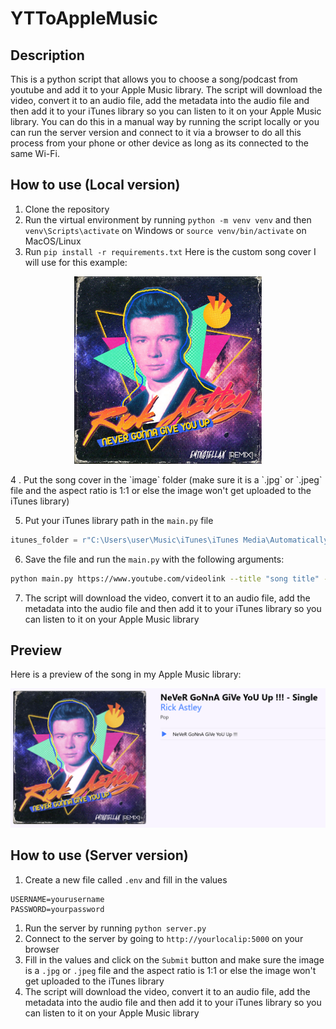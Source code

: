 # YTToAppleMusic

## Description

This is a python script that allows you to choose a song/podcast from youtube and add it to your Apple Music library. The script will download the video, convert it to an audio file, add the metadata into the audio file and then add it to your iTunes library so you can listen to it on your Apple Music library. You can do this in a manual way by running the script locally or you can run the server version and connect to it via a browser to do all this process from your phone or other device as long as its connected to the same Wi-Fi.

## How to use (Local version)

1. Clone the repository
2. Run the virtual environment by running `python -m venv venv` and then `venv\Scripts\activate` on Windows or `source venv/bin/activate` on MacOS/Linux
3. Run `pip install -r requirements.txt`
Here is the custom song cover I will use for this example:
<p align="center">
  <img src="misc/example.jpg" alt="Main Image" width="300">
</p>
4 . Put the song cover in the `image` folder (make sure it is a `.jpg` or `.jpeg` file and the aspect ratio is 1:1 or else the image won't get uploaded to the iTunes library) 

5. Put your iTunes library path in the `main.py` file
```python
itunes_folder = r"C:\Users\user\Music\iTunes\iTunes Media\Automatically Add to iTunes"
```

6. Save the file and run the `main.py` with the following arguments:
```bash
python main.py https://www.youtube.com/videolink --title "song title" --artist "artist" --genre "genre"
```

7. The script will download the video, convert it to an audio file, add the metadata into the audio file and then add it to your iTunes library so you can listen to it on your Apple Music library

## Preview 

Here is a preview of the song in my Apple Music library:
<p align="center">
  <img src="misc/preview.jpg" alt="Main Image" width="700">
</p>

## How to use (Server version)

1. Create a new file called `.env` and fill in the values
```env
USERNAME=yourusername
PASSWORD=yourpassword
```
1. Run the server by running `python server.py`
2. Connect to the server by going to `http://yourlocalip:5000` on your browser
3. Fill in the values and click on the `Submit` button and make sure the image is a `.jpg` or `.jpeg` file and the aspect ratio is 1:1 or else the image won't get uploaded to the iTunes library
4. The script will download the video, convert it to an audio file, add the metadata into the audio file and then add it to your iTunes library so you can listen to it on your Apple Music library